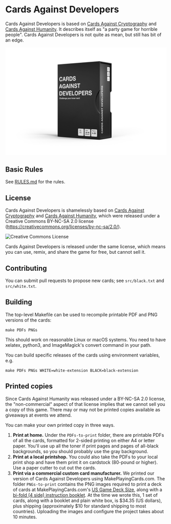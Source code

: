 Cards Against Developers
==========================

Cards Against Developers is based on [Cards Against Cryptography](https://github.com/CardsAgainstCryptography/CAC) and [Cards Against Humanity](https://cardsagainsthumanity.com/). It describes itself as "a party game for horrible people". Cards Against Developers is not quite as mean, but still has bit of an edge.

![Cards Against Developers Box](./images/box.png "Cards Against Developers Box")

Basic Rules
-----------

See [RULES.md](https://github.com/crashtest-security/CardsAgainstDevelopers/blob/master/RULES.md) for the rules.

License
-------

Cards Against Developers is shamelessly based on [Cards Against Cryptography](https://github.com/CardsAgainstCryptography/CAC) and [Cards Against Humanity](https://cardsagainsthumanity.com/), which were released under a Creative Commons BY-NC-SA 2.0 license (https://creativecommons.org/licenses/by-nc-sa/2.0/).

<img alt="Creative Commons License" style="border-width:0" src="https://i.creativecommons.org/l/by-nc-sa/2.0/88x31.png" />

Cards Against Developers is released under the same license, which means you can use, remix, and share the game for free, but cannot sell it.

Contributing
------------

You can submit pull requests to propose new cards; see `src/black.txt` and `src/white.txt`.

Building
--------

The top-level Makefile can be used to recompile printable PDF and PNG versions of the cards:

    make PDFs PNGs

This should work on reasonable Linux or macOS systems. You need to have xelatex, python3, and ImageMagick's convert command in your path.

You can build specific releases of the cards using environment variables, e.g.

    make PDFs PNGs WHITE=white-extension BLACK=black-extension

Printed copies
--------------

Since Cards Against Humanity was released under a BY-NC-SA 2.0 license, the "non-commercial" aspect of that license implies that we cannot sell you a copy of this game. There may or may not be printed copies available as giveaways at events we attend.

You can make your own printed copy in three ways.

1. **Print at home.** Under the `PDFs-to-print` folder, there are printable PDFs of all the cards, formatted for 2-sided printing on either A4 or letter paper. You'll use up all the toner if print pages and pages of all-black backgrounds, so you should probably use the gray background. 
2. **Print at a local printshop.** You could also take the PDFs to your local print shop and have them print it on cardstock (80-pound or higher). Use a paper cutter to cut out the cards.
3. **Print via a commercial custom card manufacturer.** We printed our version of Cards Against Developers using MakePlayingCards.com. The folder `PNGs-to-print` contains the PNG images required to print a deck of cards at MakePlayingCards.com's [US Game Deck Size](https://www.makeplayingcards.com/design/custom-us-game-deck-size-cards.html), along with a [bi-fold (4 side) instruction booklet](https://www.makeplayingcards.com/pops/booklet-guide.html). At the time we wrote this, 1 set of cards, along with a booklet and plain white box, is $34.35 (US dollars), plus shipping (approximately $10 for standard shipping to most countries). Uploading the images and configure the project takes about 10 minutes.